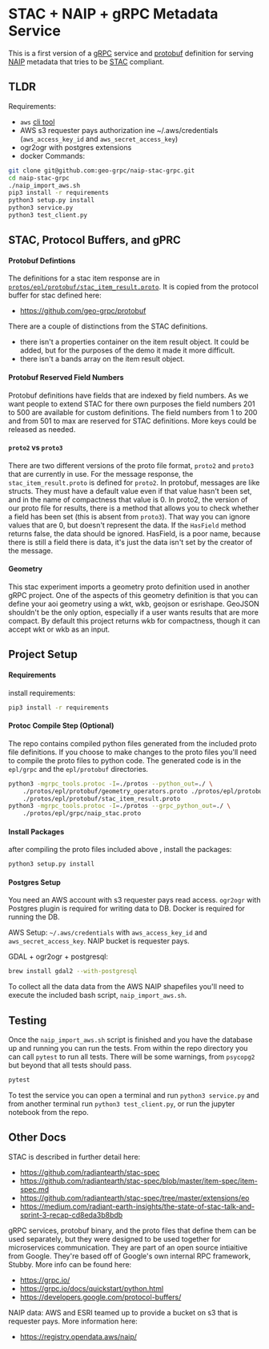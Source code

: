 # STAC + NAIP + gRPC Metadata Service
This is a first version of a [gRPC](https://grpc.io/) service and [protobuf](https://developers.google.com/protocol-buffers/) definition for serving [NAIP](https://registry.opendata.aws/naip/) metadata that tries to be [STAC](https://github.com/radiantearth/stac-spec) compliant.

## TLDR
Requirements:
* `aws` [cli tool](https://docs.aws.amazon.com/cli/latest/userguide/cli-chap-install.html)
* AWS s3 requester pays authorization ine ~/.aws/credentials (`aws_access_key_id` and `aws_secret_access_key`)
* ogr2ogr with postgres extensions
* docker
Commands:
```bash
git clone git@github.com:geo-grpc/naip-stac-grpc.git
cd naip-stac-grpc
./naip_import_aws.sh
pip3 install -r requirements
python3 setup.py install
python3 service.py
python3 test_client.py
```

## STAC, Protocol Buffers, and gPRC

#### Protobuf Defintions
The definitions for a stac item response are in [`protos/epl/protobuf/stac_item_result.proto`](https://github.com/geo-grpc/naip-stac-grpc/blob/master/protos/epl/protobuf/stac_item_result.proto). It is copied from the protocol buffer for stac defined here:
* https://github.com/geo-grpc/protobuf

There are a couple of distinctions from the STAC definitions. 
* there isn't a properties container on the item result object. It could be added, but for the purposes of the demo it made it more difficult. 
* there isn't a bands array on the item result object.

#### Protobuf Reserved Field Numbers
Protobuf definitions have fields that are indexed by field numbers. As we want people to extend STAC for there own purposes the field numbers 201 to 500 are available for custom definitions. The field numbers from 1 to 200 and from 501 to max are reserved for STAC definitions. More keys could be released as needed.

#### `proto2` vs `proto3`
There are two different versions of the proto file format, `proto2` and `proto3` that are currently in use. For the message response, the `stac_item_result.proto` is defined for `proto2`. In protobuf, messages are like structs. They must have a default value even if that value hasn't been set, and in the name of compactness that value is 0. In proto2, the version 
of our proto file for results, there is a method that allows you to check whether a field has been set (this is absent from `proto3`). That way you can ignore values that are 0, but doesn't represent the data. If the `HasField` method returns false, the data should be ignored. HasField, is a poor name, because there is still a field there is data, it's just the data isn't set by the creator of the message.

#### Geometry 
This stac experiment imports a geometry proto definition used in another gRPC project. One of the aspects of this geometry definition is that you can define your aoi geometry using a wkt, wkb, geojson or esrishape. GeoJSON shouldn't be the only option, especially if a user wants results that are more compact. By default this project returns wkb for compactness, though it can accept wkt or wkb as an input.

## Project Setup 

#### Requirements
install requirements:
```bash
pip3 install -r requirements
```

#### Protoc Compile Step (Optional)
The repo contains compiled python files generated from the included proto file definitions. If you choose to make changes to the proto files you'll need to compile the proto files to python code. The generated code is in the `epl/grpc` and the `epl/protobuf` directories.

```bash
python3 -mgrpc_tools.protoc -I=./protos --python_out=./ \
    ./protos/epl/protobuf/geometry_operators.proto ./protos/epl/protobuf/stac.proto \
    ./protos/epl/protobuf/stac_item_result.proto 
python3 -mgrpc_tools.protoc -I=./protos --grpc_python_out=./ \
    ./protos/epl/grpc/naip_stac.proto
```

#### Install Packages
after compiling the proto files included above , install the packages:
```bash
python3 setup.py install
```

#### Postgres Setup
You need an AWS account with s3 requester pays read access. `ogr2ogr` with Postgres plugin is required for writing data to DB. Docker is required for running the DB.

AWS Setup:
`~/.aws/credentials` with `aws_access_key_id` and `aws_secret_access_key`. NAIP bucket is requester pays.

GDAL + ogr2ogr + postgresql:
```bash
brew install gdal2 --with-postgresql
```

To collect all the data data from the AWS NAIP shapefiles you'll need to execute the included bash script, `naip_import_aws.sh`.

## Testing

Once the `naip_import_aws.sh` script is finished and you have the database up and running you can run the tests. From within the repo directory you can call `pytest` to run all tests. There will be some warnings, from `psycopg2` but beyond that all tests should pass.
```bash
pytest
```

To test the service you can open a terminal and run `python3 service.py` and from another terminal run `python3 test_client.py`, or run the jupyter notebook from the repo.

## Other Docs
STAC is described in further detail here:
* https://github.com/radiantearth/stac-spec
* https://github.com/radiantearth/stac-spec/blob/master/item-spec/item-spec.md
* https://github.com/radiantearth/stac-spec/tree/master/extensions/eo
* https://medium.com/radiant-earth-insights/the-state-of-stac-talk-and-sprint-3-recap-cd8eda3b8bdb

gRPC services, protobuf binary, and the proto files that define them can be used separately, but they were designed to be used together for microservices communication. They are part of an open source intiaitive from Google. They're based off of Google's own internal RPC framework, Stubby. More info can be found here:
* https://grpc.io/
* https://grpc.io/docs/quickstart/python.html
* https://developers.google.com/protocol-buffers/

NAIP data:
AWS and ESRI teamed up to provide a bucket on s3 that is requester pays. More information here:
* https://registry.opendata.aws/naip/


